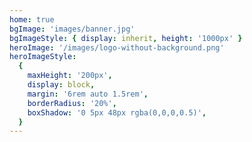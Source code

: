 ```yaml
---
home: true
bgImage: 'images/banner.jpg'
bgImageStyle: { display: inherit, height: '1000px' }
heroImage: '/images/logo-without-background.png'
heroImageStyle:
  {
    maxHeight: '200px',
    display: block,
    margin: '6rem auto 1.5rem',
    borderRadius: '20%',
    boxShadow: '0 5px 48px rgba(0,0,0,0.5)',
  }
---
```


<script>
const observer = new IntersectionObserver(
  entries => {
    if (entries[0].intersectionRatio >= 0.25) {
      document.querySelector('.navbar').classList.add('is-floating');
      document.querySelector('.navbar').classList.remove('not-floating');
    } else {
      document.querySelector('.navbar').classList.remove('is-floating');
      document.querySelector('.navbar').classList.add('not-floating');
    }
  },
  {
    threshold: 0.25
  }
);
// import homeMixin from './.vuepress/mixins/home'
// const homeMixin = require('./.vuepress/mixins/home.js')
export default {
  // mixins: [homeMixin],
  mounted() {
  observer.observe(document.querySelector('.abstract-wrapper'));
  // observer.observe(document.querySelector('.page-title'));
  document.querySelector(
    'div.info-wrapper > div.personal-info-wrapper > div > div:nth-child(1) > h6'
  ).innerText = 'articals';
  document.querySelector(
    'div.info-wrapper > div.personal-info-wrapper > div > div:nth-child(2) > h6'
  ).innerText = 'tags';
  document.querySelector('h4:nth-child(2)').innerText = 'categories';
  document.querySelector('h4:nth-child(5)').innerText = 'tags';
},
updated() {
  document.querySelector('.navbar').classList.remove('not-floating');
  document.querySelector('.navbar').classList.remove('is-floating');
}
}
</script>
